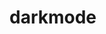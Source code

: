 # darkmode
                                            
                                                            
                                                                                                                                                                        
                                                                                                
                                                                                  
                                                                                                                                              
                                                                                                   
                                                                                                                                     
